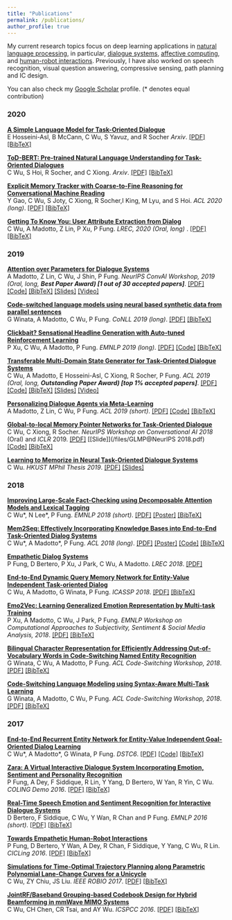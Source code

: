 ```yaml
---
title: "Publications"
permalink: /publications/
author_profile: true
---
```


My current research topics focus on deep learning applications in [natural language processing](https://en.wikipedia.org/wiki/Natural_language_processing), in particular, [dialogue systems](https://en.wikipedia.org/wiki/Dialog_system), [affective computing](https://en.wikipedia.org/wiki/Affective_computing), and [human-robot interactions](https://en.wikipedia.org/wiki/Human%E2%80%93robot_interaction). Previously, I have also worked on speech recognition, visual question answering, compressive sensing, path planning and IC design.

You can also check my <u><a href="https://scholar.google.com.hk/citations?user=1G4GV2EAAAAJ&hl=en-TW" target="_blank">Google Scholar</a></u> profile.
(* denotes equal contribution)


### 2020 

<b>[A Simple Language Model for Task-Oriented Dialogue](/publications/STOD)</b> <br>
E Hosseini-Asl, B McCann, C Wu, S Yavuz, and R Socher <i>Arxiv</i>. [[PDF]](https://arxiv.org/abs/2005.00796) [[BibTeX]](/publications/STOD)

<b>[ToD-BERT: Pre-trained Natural Language Understanding for Task-Oriented Dialogues](/publications/ToD-BERT)</b> <br>
C Wu, S Hoi, R Socher, and C Xiong. <i>Arxiv</i>. [[PDF]](https://arxiv.org/abs/2004.06871) [[BibTeX]](/publications/ToD-BERT)

<b>[Explicit Memory Tracker with Coarse-to-Fine Reasoning for Conversational Machine Reading](/publications/EMT)</b> <br>
Y Gao, C Wu, S Joty, C Xiong, R Socher,I King, M Lyu, and S Hoi. <i>ACL 2020 (long)</i>. [[PDF]]() [[BibTeX]](/publications/EMT)

<b>[Getting To Know You: User Attribute Extraction from Dialog](/publications/GettingToKnowYou)</b> <br>
C Wu, A Madotto, Z Lin, P Xu, P Fung. <i>LREC, 2020 (Oral, long) </i>. [[PDF]](https://arxiv.org/abs/1908.04621) [[BibTeX]](/publications/GettingToKnowYou)

### 2019

<b>[Attention over Parameters for Dialogue Systems](/publications/aop)</b> <br>
A Madotto, Z Lin, C Wu, J Shin, P Fung. <i>NeurIPS ConvAI Workshop, 2019 (Oral, long, <b>Best Paper Award) [1 out of 30 accepted papers]</b></i>. [[PDF]]() [[Code]]() [[BibTeX]]() [[Slides]]() [[Video]]()

<b>[Code-switched language models using neural based synthetic data from parallel sentences](/publications/conll19)</b> <br>
G Winata, A Madotto, C Wu, P Fung. <i>CoNLL 2019 (long)</i>. [[PDF]](https://arxiv.org/abs/1909.08582) [[BibTeX]](/publications/conll19)

<b>[Clickbait? Sensational Headline Generation with Auto-tuned Reinforcement Learning](/publications/senHeadline)</b> <br>
P Xu, C Wu, A Madotto, P Fung. <i>EMNLP 2019 (long)</i>. [[PDF]](https://arxiv.org/abs/1909.03582) [[Code]](https://github.com/HLTCHKUST/sensational_headline) [[BibTeX]](/publications/senHeadline)

<b>[Transferable Multi-Domain State Generator for Task-Oriented Dialogue Systems](/publications/trade)</b> <br>
C Wu, A Madotto, E Hosseini-Asl, C Xiong, R Socher, P Fung. <i>ACL 2019 (Oral, long, <b>Outstanding Paper Award) [top 1% accepted papers]</b></i>. [[PDF]](https://arxiv.org/abs/1905.08743) [[Code]](https://github.com/jasonwu0731/trade-dst) [[BibTeX]](/publications/trade) [[Slides]](/files/TRADE-DST-ACL-2019.pdf) [[Video]](http://www.livecongress.it/aol/indexSA.php?id=4989C85D&ticket=)

<b>[Personalizing Dialogue Agents via Meta-Learning](/publications/DAML)</b> <br>
A Madotto, Z Lin, C Wu, P Fung. <i>ACL 2019 (short)</i>. [[PDF]](https://arxiv.org/abs/1905.10033) [[Code]](https://github.com/HLTCHKUST/PAML) [[BibTeX]](/publications/DAML)

<b>[Global-to-local Memory Pointer Networks for Task-Oriented Dialogue](/publications/nips18)</b> <br>
C Wu, C Xiong, R Socher. <i>NeurIPS Workshop on Conversational AI 2018</i> (Oral) and <i>ICLR</i> 2019. 
[[PDF]](https://arxiv.org/abs/1901.04713) [[Slide]](/files/GLMP@NeurIPS 2018.pdf) [[Code]](https://github.com/jasonwu0731/GLMP) [[BibTeX]](/publications/nips18)

<b>[Learning to Memorize in Neural Task-Oriented Dialogue Systems]()</b> <br>
C Wu. <i>HKUST MPhil Thesis 2019</i>.  [[PDF]](https://arxiv.org/abs/1905.07687) [[Slides]](/files/JasonWuMPhilThesisPresentation.pdf)

### 2018

<b>[Improving Large-Scale Fact-Checking using Decomposable Attention Models and Lexical Tagging](https://jasonwu0731.github.io/publications/emnlp18)</b> <br>
C Wu\*, N Lee\*, P Fung. <i>EMNLP 2018 (short)</i>. [[PDF]](http://aclweb.org/anthology/D18-1143) [[Poster]](/files/EMNLP2018_Poster.pdf) [[BibTeX]](/publications/emnlp18)

<b>[Mem2Seq: Effectively Incorporating Knowledge Bases into End-to-End Task-Oriented Dialog Systems](https://jasonwu0731.github.io/publications/Mem2Seq)</b> <br>
C Wu\*, A Madotto\*, P Fung. <i>ACL 2018 (long)</i>.
[[PDF]](https://arxiv.org/pdf/1804.08217.pdf) [[Poster]](/files/mem2seq-poster) [[Code]](https://github.com/HLTCHKUST/Mem2Seq) [[BibTeX]](/publications/Mem2Seq)

<b>[Empathetic Dialog Systems](https://jasonwu0731.github.io/publications/LREC18)</b> <br>
P Fung, D Bertero, P Xu, J Park, C Wu, A Madotto. <i>LREC 2018</i>.
[[PDF]](http://lrec2018.lrec-conf.org/media/filer_public/2018/05/03/pascale_fungempathetic_dialog_systems.pdf)

<b>[End-to-End Dynamic Query Memory Network for Entity-Value Independent Task-oriented Dialog](https://jasonwu0731.github.io/publications/DQMemNN)</b> <br>
C Wu, A Madotto, G Winata, P Fung. <i>ICASSP 2018</i>.
[[PDF]](https://ieeexplore.ieee.org/stamp/stamp.jsp?arnumber=8461426) [[BibTeX]](/publications/DQMemNN)

<b>[Emo2Vec: Learning Generalized Emotion Representation by Multi-task Training](/publications/emo2vec)</b> <br>
P Xu, A Madotto, C Wu, J Park, P Fung. <i>EMNLP Workshop on Computational Approaches to Subjectivity, Sentiment & Social Media Analysis, 2018</i>.
[[PDF]](https://arxiv.org/pdf/1809.04505.pdf) [[BibTeX]](/publications/emo2vec)

<b>[Bilingual Character Representation for Efficiently Addressing Out-of-Vocabulary Words in Code-Switching Named Entity Recognition](/publications/codeswitch1)</b> <br>
G Winata, C Wu, A Madotto, P Fung. <i>ACL Code-Switching Workshop, 2018</i>.
[[PDF]](https://arxiv.org/pdf/1805.12061.pdf) [[BibTeX]](/publications/codeswitch1)

<b>[Code-Switching Language Modeling using Syntax-Aware Multi-Task Learning](/publications/codeswitch2)</b> <br>
G Winata, A Madotto, C Wu, P Fung. <i>ACL Code-Switching Workshop, 2018</i>.
[[PDF]](https://arxiv.org/pdf/1805.12070.pdf) [[BibTeX]](/publications/codeswitch2)


### 2017

<b>[End-to-End Recurrent Entity Network for Entity-Value Independent Goal-Oriented Dialog Learning](/publications/DSTC6)</b> <br>
C Wu\*, A Madotto\*, G Winata, P Fung. <i>DSTC6</i>.
[[PDF]](http://workshop.colips.org/dstc6/papers/track1_paper02_wu.pdf) [[Code]](https://github.com/jasonwu0731/RecurrentEntityNetwork) [[BibTeX]](/publications/DSTC6)

<b>[Zara: A Virtual Interactive Dialogue System Incorporating Emotion, Sentiment and Personality Recognition](/publications/Zara)</b> <br>
P Fung, A Dey, F Siddique, R Lin, Y Yang, D Bertero, W Yan, R Yin, C Wu. <i>COLING Demo 2016</i>.
[[PDF]](https://pdfs.semanticscholar.org/8fb0/4e09b5516ce9967947abf8f971ca560cedee.pdf?_ga=2.221745304.1298280617.1496641607-1145227445.1484936456) [[BibTeX]](/publications/Zara)

<b>[Real-Time Speech Emotion and Sentiment Recognition for Interactive Dialogue Systems](https://jasonwu0731.github.io/publications/EMNLP16)</b> <br>
D Bertero, F Siddique, C Wu, Y Wan, R Chan and P Fung. <i>EMNLP  2016 (short)</i>.
[[PDF]](http://aclweb.org/anthology/D16-1110) [[BibTeX]](/publications/EMNLP16)

<b>[Towards Empathetic Human-Robot Interactions](https://jasonwu0731.github.io/publications/CICLing16)</b> <br>
P Fung, D Bertero, Y Wan, A Dey, R Chan, F Siddique, Y Yang, C Wu, R Lin. <i>CICLing 2016</i>.
[[PDF]](https://arxiv.org/abs/1605.04072) [[BibTeX]](/publications/CICLing16)

<b>[Simulations for Time-Optimal Trajectory Planning along Parametric Polynomial Lane-Change Curves for a Unicycle](https://jasonwu0731.github.io/publications/ROBIO17)</b> <br> C Wu, ZY Chiu, JS Liu. <i>IEEE ROBIO 2017</i>.
[[PDF]](https://ieeexplore.ieee.org/document/8324741/) [[BibTeX]](/publications/ROBIO17)

<b>[JointRF/Baseband Grouping-based Codebook Design for Hybrid Beamforming in mmWave MIMO Systems](https://jasonwu0731.github.io/publications/ICSPCC16)</b> <br>
C Wu, CH Chen, CR Tsai, and AY Wu. <i>ICSPCC 2016</i>.
[[PDF]](http://access.ee.ntu.edu.tw/Publications/Conference/CA147_2016.pdf) [[BibTeX]](/publications/ICSPCC16)






